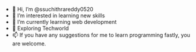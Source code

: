- 👋 Hi, I’m @ssuchithrareddy0520
- 👀 I’m interested in learning new skills
- 🌱 I’m currently learning web development
- 💞️ Exploring Techworld
- 📫 If you have any suggestions for me to learn programming fastly, you are welcome.


<!---
ssuchithrareddy0520/ssuchithrareddy0520 is a ✨ special ✨ repository because its `README.md` (this file) appears on your GitHub profile.
You can click the Preview link to take a look at your changes.
--->
